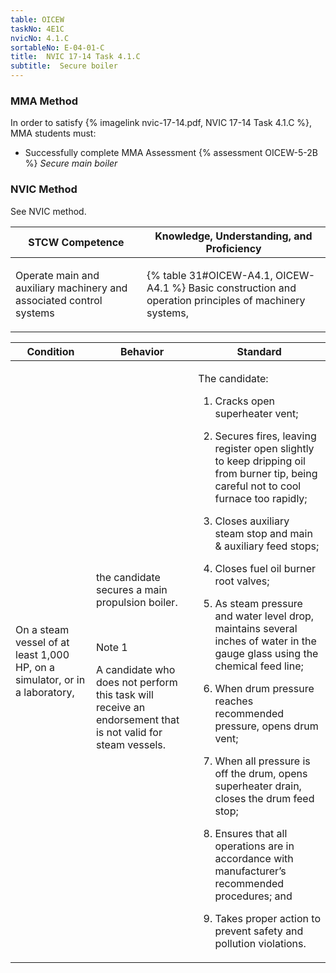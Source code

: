 ```yaml
---
table: OICEW
taskNo: 4E1C
nvicNo: 4.1.C 
sortableNo: E-04-01-C
title:  NVIC 17-14 Task 4.1.C
subtitle:  Secure boiler
---
```



### MMA Method

In order to satisfy  {% imagelink nvic-17-14.pdf, NVIC 17-14 Task 4.1.C %}, MMA students must:

* Successfully complete MMA Assessment {% assessment OICEW-5-2B %} *Secure main boiler*


### NVIC Method

<a onclick="togglevisibility('nvic_methods')" >See NVIC method.</a>

<div id='nvic_methods' class='hide'>

<table>
<thead>
<tr>
<th class='forty'> STCW Competence </th>
<th class='sixty'> Knowledge, Understanding, and Proficiency </th>
</tr>
</thead>




<tbody>
<tr><td markdown='1'>

Operate main and auxiliary machinery and associated control systems

</td><td markdown='1'>

{% table 31#OICEW-A4.1, OICEW-A4.1 %} Basic construction and operation principles of machinery systems,

</td></tr>


</tbody>
</table>


<table>
<thead>
<tr><th class='twenty'>  Condition </th><th class='twenty'> Behavior </th><th  class='sixty'>Standard </th></tr>
</thead>
<tbody >



<tr><td markdown='1'>

On a steam vessel of at least 1,000 HP, on a simulator, or in a laboratory,

</td><td markdown='1'>

the candidate secures a main propulsion boiler.

<br>

<div class="tooltip" markdown='1'>

Note 1

A candidate who does not perform this task will receive an endorsement that is not valid for steam vessels.

</div>


</td><td markdown='1'>

The candidate:

1. Cracks open superheater vent;

2. Secures fires, leaving register open slightly to keep dripping oil from burner tip, being careful not to cool furnace too rapidly;

3. Closes auxiliary steam stop and main & auxiliary feed stops;

4. Closes fuel oil burner root valves;

5. As steam pressure and water level drop, maintains several inches of water in the gauge glass using the chemical feed line;

6. When drum pressure reaches recommended pressure, opens drum vent;

7. When all pressure is off the drum, opens superheater drain, closes the drum feed stop;

8. Ensures that all operations are in accordance with manufacturer’s recommended procedures; and

9. Takes proper action to prevent safety and pollution violations.

</td></tr>
</tbody>
</table>
</div>
